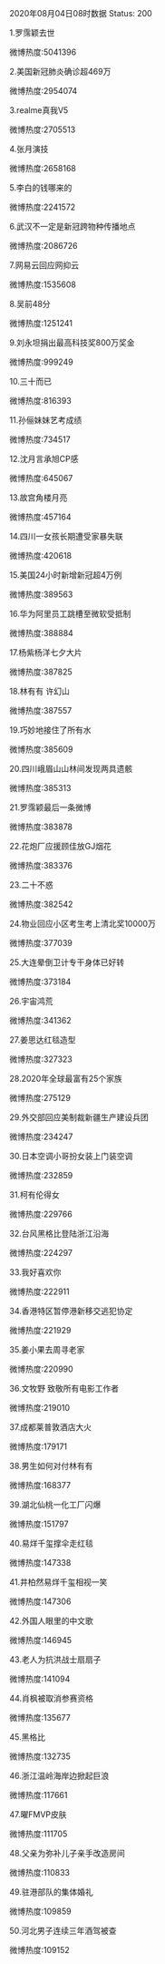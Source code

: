 2020年08月04日08时数据
Status: 200

1.罗霈颖去世

微博热度:5041396

2.美国新冠肺炎确诊超469万

微博热度:2954074

3.realme真我V5

微博热度:2705513

4.张月演技

微博热度:2658168

5.李白的钱哪来的

微博热度:2241572

6.武汉不一定是新冠跨物种传播地点

微博热度:2086726

7.网易云回应网抑云

微博热度:1535608

8.吴前48分

微博热度:1251241

9.刘永坦捐出最高科技奖800万奖金

微博热度:999249

10.三十而已

微博热度:816393

11.孙俪妹妹艺考成绩

微博热度:734517

12.沈月言承旭CP感

微博热度:645067

13.故宫角楼月亮

微博热度:457164

14.四川一女孩长期遭受家暴失联

微博热度:420618

15.美国24小时新增新冠超4万例

微博热度:389563

16.华为阿里员工跳槽至微软受抵制

微博热度:388884

17.杨紫杨洋七夕大片

微博热度:387825

18.林有有 许幻山

微博热度:387557

19.巧妙地接住了所有水

微博热度:385609

20.四川峨眉山山林间发现两具遗骸

微博热度:385313

21.罗霈颖最后一条微博

微博热度:383878

22.花炮厂应援顾佳放GJ烟花

微博热度:383376

23.二十不惑

微博热度:382542

24.物业回应小区考生考上清北奖10000万

微博热度:377039

25.大连晕倒卫计专干身体已好转

微博热度:373184

26.宇宙鸿荒

微博热度:341362

27.姜思达红毯造型

微博热度:327323

28.2020年全球最富有25个家族

微博热度:275129

29.外交部回应美制裁新疆生产建设兵团

微博热度:234247

30.日本空调小哥扮女装上门装空调

微博热度:232859

31.柯有伦得女

微博热度:229766

32.台风黑格比登陆浙江沿海

微博热度:224297

33.我好喜欢你

微博热度:222911

34.香港特区暂停港新移交逃犯协定

微博热度:221929

35.姜小果去周寻老家

微博热度:220990

36.文牧野 致敬所有电影工作者

微博热度:219010

37.成都莱普敦酒店大火

微博热度:179171

38.男生如何对付林有有

微博热度:168377

39.湖北仙桃一化工厂闪爆

微博热度:151797

40.易烊千玺撑伞走红毯

微博热度:147338

41.井柏然易烊千玺相视一笑

微博热度:147306

42.外国人眼里的中文歌

微博热度:146945

43.老人为抗洪战士扇扇子

微博热度:141094

44.肖枫被取消参赛资格

微博热度:135677

45.黑格比

微博热度:132735

46.浙江温岭海岸边掀起巨浪

微博热度:117661

47.曜FMVP皮肤

微博热度:111705

48.父亲为弥补儿子亲手改造房间

微博热度:110833

49.驻港部队的集体婚礼

微博热度:109859

50.河北男子连续三年酒驾被查

微博热度:109152

